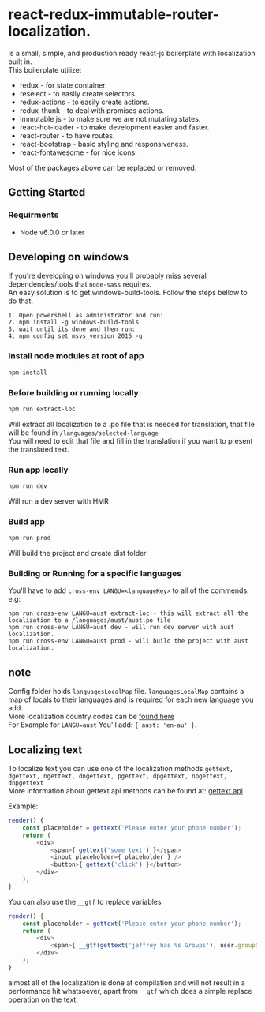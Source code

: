 # react-redux-immutable-router-localization.
Is a small, simple, and production ready react-js boilerplate with localization built in.  
This boilerplate utilize: 

-	redux - for state container.
-	reselect - to easily create selectors.
-	redux-actions - to easily create actions.
-	redux-thunk - to deal with promises actions.
-	immutable js - to make sure we are not mutating states.
-	react-hot-loader - to make development easier and faster.
-	react-router - to have routes.
-	react-bootstrap - basic styling and responsiveness.
-	react-fontawesome - for nice icons.
	
Most of the packages above can be replaced or removed.

## Getting Started

### Requirments
 - Node v6.0.0 or later

## Developing on windows 
If you're developing on windows you'll probably miss several dependencies/tools that `node-sass` requires.  
An easy solution is to get windows-build-tools. Follow the steps bellow to do that.

```
1. Open powershell as administrator and run:
2. npm install -g windows-build-tools
3. wait until its done and then run:
4. npm config set msvs_version 2015 -g
```

### Install node modules at root of app
```bash
npm install
```

### Before building or running locally:
```bash
npm run extract-loc
```
Will extract all localization to a .po file that is needed for translation, that file will be found in `/languages/selected-language`   
You will need to edit that file and fill in the translation if you want to present the translated text.

### Run app locally
```bash
npm run dev
```
Will run a dev server with HMR

### Build app
```bash
npm run prod
```
Will build the project and create dist folder

### Building or Running for a specific languages
You'll have to add `cross-env LANGU=<languageKey>` to all of the commends.
e.g:

```
npm run cross-env LANGU=aust extract-loc - this will extract all the localization to a /languages/aust/aust.po file 
npm run cross-env LANGU=aust dev - will run dev server with aust localization.
npm run cross-env LANGU=aust prod - will build the project with aust localization.
```

## note
Config folder holds `languagesLocalMap` file. `languagesLocalMap` contains a map of locals to their languages and is 
required for each new language you add.  
More localization country codes can be [found here](http://www.andiamo.co.uk/resources/iso-language-codes)  
For Example for `LANGU=aust` You'll add: `{ aust: 'en-au' }`.  


## Localizing text
To localize text you can use one of the localization methods `gettext, dgettext, ngettext, dngettext, pgettext, dpgettext, npgettext, dnpgettext`  
More information about gettext api methods can be found at: [gettext api](https://github.com/alexanderwallin/node-gettext#api)

Example: 
```javascript
render() {
	const placeholder = gettext('Please enter your phone number');
	return (
		<div>
			<span>{ gettext('some text') }</span>
			<input placeholder={ placeholder } />
			<button>{ gettext('click') }</button>
		</div>
	);
}
```

You can also use the `__gtf` to replace variables
```javascript
render() {
	const placeholder = gettext('Please enter your phone number');
	return (
		<div>
			<span>{ __gtf(gettext('jeffrey has %s Groups'), user.groupCount) }</span>
		</div>
	);
}
```

almost all of the localization is done at compilation and will not result in a performance hit whatsoever,
apart from `__gtf` which does a simple replace operation on the text. 